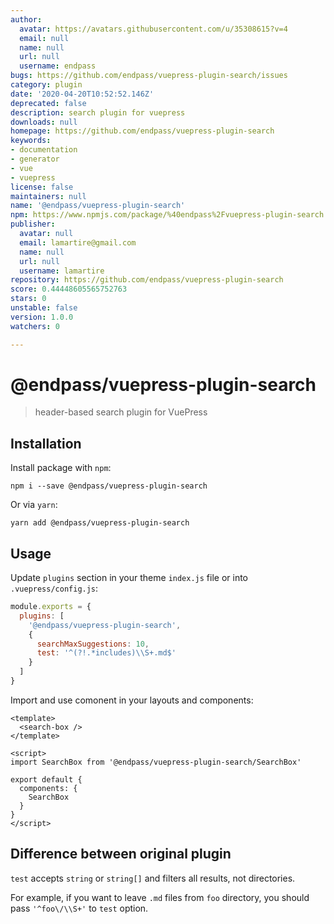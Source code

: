 ```yaml
---
author:
  avatar: https://avatars.githubusercontent.com/u/35308615?v=4
  email: null
  name: null
  url: null
  username: endpass
bugs: https://github.com/endpass/vuepress-plugin-search/issues
category: plugin
date: '2020-04-20T10:52:52.146Z'
deprecated: false
description: search plugin for vuepress
downloads: null
homepage: https://github.com/endpass/vuepress-plugin-search
keywords:
- documentation
- generator
- vue
- vuepress
license: false
maintainers: null
name: '@endpass/vuepress-plugin-search'
npm: https://www.npmjs.com/package/%40endpass%2Fvuepress-plugin-search
publisher:
  avatar: null
  email: lamartire@gmail.com
  name: null
  url: null
  username: lamartire
repository: https://github.com/endpass/vuepress-plugin-search
score: 0.44448605565752763
stars: 0
unstable: false
version: 1.0.0
watchers: 0

---
```


# @endpass/vuepress-plugin-search

> header-based search plugin for VuePress

## Installation

Install package with `npm`:

```
npm i --save @endpass/vuepress-plugin-search
```

Or via `yarn`:

```
yarn add @endpass/vuepress-plugin-search
```

## Usage

Update `plugins` section in your theme `index.js` file or into `.vuepress/config.js`:

```js
module.exports = {
  plugins: [
    '@endpass/vuepress-plugin-search',
    {
      searchMaxSuggestions: 10,
      test: '^(?!.*includes)\\S+.md$'
    }
  ]
}
```

Import and use comonent in your layouts and components:

```vue
<template>
  <search-box />
</template>

<script>
import SearchBox from '@endpass/vuepress-plugin-search/SearchBox'

export default {
  components: {
    SearchBox
  }
}
</script>
```

## Difference between original plugin

`test` accepts `string` or `string[]` and filters all results, not directories.

For example, if you want to leave `.md` files from `foo` directory, you should pass
`'^foo\/\\S+'` to `test` option.
